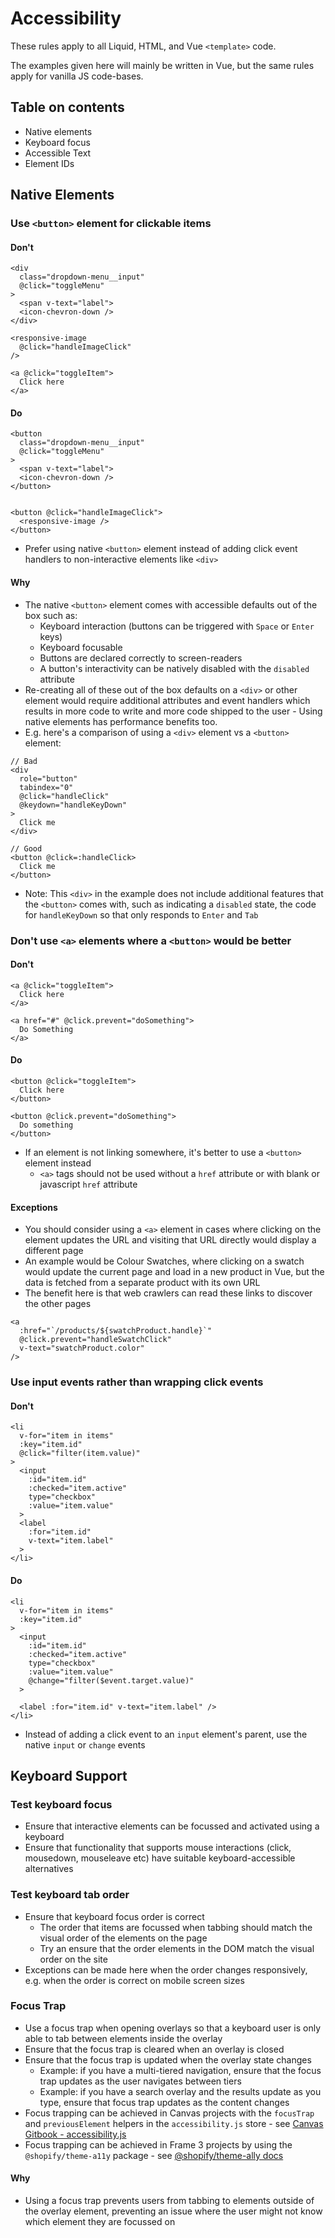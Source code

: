 # Accessibility

These rules apply to all Liquid, HTML, and Vue `<template>` code.

The examples given here will mainly be written in Vue, but the same rules apply for vanilla JS code-bases.

## Table on contents

* Native elements
* Keyboard focus
* Accessible Text
* Element IDs

## Native Elements

### Use `<button>` element for clickable items

#### Don't

```vue
<div
  class="dropdown-menu__input"
  @click="toggleMenu"
>
  <span v-text="label">
  <icon-chevron-down />
</div>

<responsive-image
  @click="handleImageClick"
/>

<a @click="toggleItem">
  Click here
</a>
```

#### Do

```vue
<button
  class="dropdown-menu__input"
  @click="toggleMenu"
>
  <span v-text="label">
  <icon-chevron-down />
</button>


<button @click="handleImageClick">
  <responsive-image />
</button>

```
  
* Prefer using native `<button>` element instead of adding click event handlers to non-interactive elements like `<div>`

#### Why

* The native `<button>` element comes with accessible defaults out of the box such as:
  * Keyboard interaction (buttons can be triggered with `Space` or `Enter` keys)
  * Keyboard focusable
  * Buttons are declared correctly to screen-readers
  * A button's interactivity can be natively disabled with the `disabled` attribute
* Re-creating all of these out of the box defaults on a `<div>` or other element would require additional attributes and event handlers which results in more code to write and more code shipped to the user - Using native elements has performance benefits too.
* E.g. here's a comparison of using a `<div>` element vs a `<button>` element:
```vue
// Bad
<div
  role="button"
  tabindex="0"
  @click="handleClick"
  @keydown="handleKeyDown"
>
  Click me
</div>

// Good
<button @click=:handleClick>
  Click me
</button>
```
  * Note: This `<div>` in the example does not include additional features that the `<button>` comes with, such as indicating a `disabled` state, the code for `handleKeyDown` so that only responds to `Enter` and `Tab` 


### Don't use `<a>` elements where a `<button>` would be better

#### Don't

```vue
<a @click="toggleItem">
  Click here
</a>

<a href="#" @click.prevent="doSomething">
  Do Something
</a>
```

#### Do

```vue
<button @click="toggleItem">
  Click here
</button>

<button @click.prevent="doSomething">
  Do something
</button>
```

* If an element is not linking somewhere, it's better to use a `<button>` element instead
  * `<a>` tags should not be used without a `href` attribute or with blank or javascript `href` attribute

#### Exceptions
* You should consider using a `<a>` element in cases where clicking on the element updates the URL and visiting that URL directly would display a different page
* An example would be Colour Swatches, where clicking on a swatch would update the current page and load in a new product in Vue, but the data is fetched from a separate product with its own URL
* The benefit here is that web crawlers can read these links to discover the other pages

```vue
<a
  :href="`/products/${swatchProduct.handle}`"
  @click.prevent="handleSwatchClick"
  v-text="swatchProduct.color"
/>
```

### Use input events rather than wrapping click events

#### Don't

```vue
<li
  v-for="item in items"
  :key="item.id"
  @click="filter(item.value)"
>
  <input
    :id="item.id"
    :checked="item.active"
    type="checkbox"
    :value="item.value"
  >
  <label
    :for="item.id"
    v-text="item.label"
  >
</li>
```

#### Do

```vue
<li
  v-for="item in items"
  :key="item.id"
>
  <input
    :id="item.id"
    :checked="item.active"
    type="checkbox"
    :value="item.value" 
    @change="filter($event.target.value)"
  >

  <label :for="item.id" v-text="item.label" />
</li>
```

* Instead of adding a click event to an `input` element's parent, use the native `input` or `change` events

## Keyboard Support

### Test keyboard focus
* Ensure that interactive elements can be focussed and activated using a keyboard
* Ensure that functionality that supports mouse interactions (click, mousedown, mouseleave etc) have suitable keyboard-accessible alternatives

### Test keyboard tab order
* Ensure that keyboard focus order is correct
  * The order that items are focussed when tabbing should match the visual order of the elements on the page
  * Try an ensure that the order elements in the DOM match the visual order on the site
* Exceptions can be made here when the order changes responsively, e.g. when the order is correct on mobile screen sizes 

### Focus Trap

* Use a focus trap when opening overlays so that a keyboard user is only able to tab between elements inside the overlay
* Ensure that the focus trap is cleared when an overlay is closed
* Ensure that the focus trap is updated when the overlay state changes
  * Example: if you have a multi-tiered navigation, ensure that the focus trap updates as the user navigates between tiers
  * Example: if you have a search overlay and the results update as you type, ensure that focus trap updates as the content changes
* Focus trapping can be achieved in Canvas projects with the `focusTrap` and `previousElement` helpers in the `accessibility.js` store - see [Canvas Gitbook - accessibility.js](https://we-make-websites.gitbook.io/canvas/features/vuex-stores/accessibility.js)
* Focus trapping can be achieved in Frame 3 projects by using the `@shopify/theme-a11y` package - see [@shopify/theme-ally docs](https://github.com/Shopify/theme-scripts/blob/master/packages/theme-a11y/README.md)

#### Why

* Using a focus trap prevents users from tabbing to elements outside of the overlay element, preventing an issue where the user might not know which element they are focussed on

